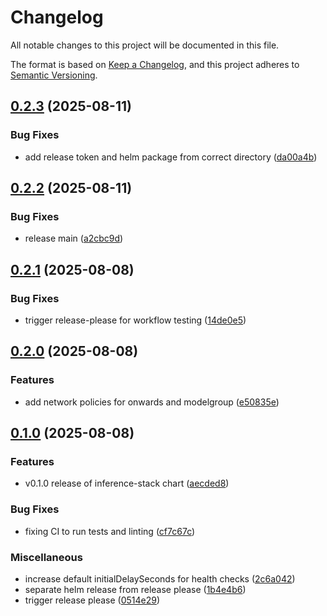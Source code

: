 # Changelog

All notable changes to this project will be documented in this file.

The format is based on [Keep a Changelog](https://keepachangelog.com/en/1.0.0/),
and this project adheres to [Semantic Versioning](https://semver.org/spec/v2.0.0.html).

## [0.2.3](https://github.com/doublewordai/inference-stack/compare/v0.2.2...v0.2.3) (2025-08-11)


### Bug Fixes

* add release token and helm package from correct directory ([da00a4b](https://github.com/doublewordai/inference-stack/commit/da00a4b12ba056b4104dc960b022e817cfe258c1))

## [0.2.2](https://github.com/doublewordai/inference-stack/compare/v0.2.1...v0.2.2) (2025-08-11)


### Bug Fixes

* release main ([a2cbc9d](https://github.com/doublewordai/inference-stack/commit/a2cbc9dc8a94407ea14d4fec65e94ce6805eb74c))

## [0.2.1](https://github.com/doublewordai/inference-stack/compare/v0.2.0...v0.2.1) (2025-08-08)


### Bug Fixes

* trigger release-please for workflow testing ([14de0e5](https://github.com/doublewordai/inference-stack/commit/14de0e566b80576b6daf7cb840ee07a95e252b72))

## [0.2.0](https://github.com/doublewordai/inference-stack/compare/v0.1.0...v0.2.0) (2025-08-08)


### Features

* add network policies for onwards and modelgroup ([e50835e](https://github.com/doublewordai/inference-stack/commit/e50835e7663bbb9cd942fb78a3f254774ecc8a6d))

## [0.1.0](https://github.com/doublewordai/inference-stack/compare/v0.1.0...v0.1.0) (2025-08-08)


### Features

* v0.1.0 release of inference-stack chart ([aecded8](https://github.com/doublewordai/inference-stack/commit/aecded852160b6626e6927bb6fca5ee2d2cd26ef))


### Bug Fixes

* fixing CI to run tests and linting ([cf7c67c](https://github.com/doublewordai/inference-stack/commit/cf7c67c7292aee3a65a88f19aaea8614554f0d3f))


### Miscellaneous

* increase default initialDelaySeconds for health checks ([2c6a042](https://github.com/doublewordai/inference-stack/commit/2c6a042d4186b73b4b3072584839eab5a3068444))
* separate helm release from release please ([1b4e4b6](https://github.com/doublewordai/inference-stack/commit/1b4e4b6172acfbe1575419ba0ee28a06b9f75edd))
* trigger release please ([0514e29](https://github.com/doublewordai/inference-stack/commit/0514e29e4f274816544dc49151ca3203e37269fc))

